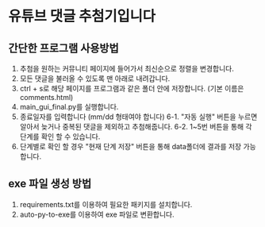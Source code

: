 # 유튜브 댓글 추첨기입니다

## 간단한 프로그램 사용방법

1. 추첨을 원하는 커뮤니티 페이지에 들어가서 최신순으로 정렬을 변경합니다.
2. 모든 댓글을 불러올 수 있도록 맨 아래로 내려갑니다.
3. ctrl + s로 해당 페이지를 프로그램과 같은 폴더 안에 저장합니다. (기본 이름은 comments.html)
4. main_gui_final.py를 실행합니다.
5. 종료일자를 입력합니다 (mm/dd 형태여야 합니다)
   6-1. "자동 실행" 버튼을 누르면 알아서 늦거나 중복된 댓글을 제외하고 추첨해줍니다.
   6-2. 1~5번 버튼을 통해 각 단계를 확인 할 수 있습니다.
6. 단계별로 확인 할 경우 "현재 단계 저장" 버튼을 통해 data폴더에 결과를 저장 가능합니다.

## exe 파일 생성 방법

1. requirements.txt를 이용하여 필요한 패키지를 설치합니다.
2. auto-py-to-exe를 이용하여 exe 파일로 변환합니다.
